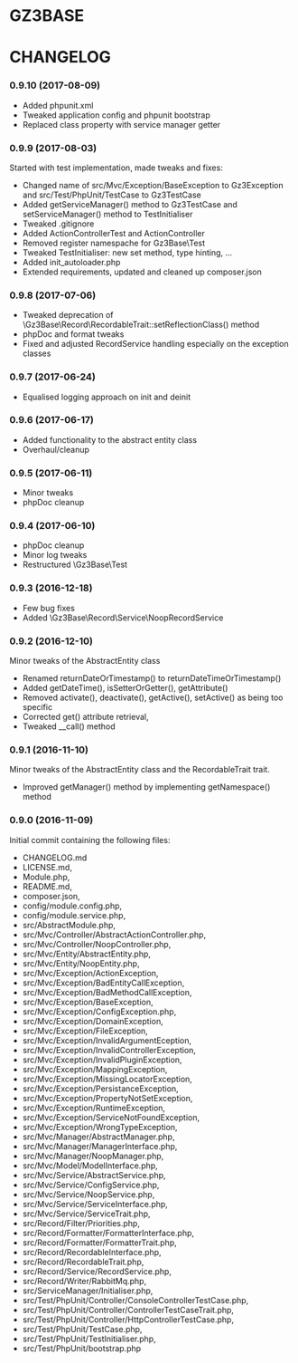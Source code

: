 GZ3BASE
=======

# CHANGELOG

### 0.9.10 (2017-08-09)
* Added phpunit.xml
* Tweaked application config and phpunit bootstrap
* Replaced class property with service manager getter

### 0.9.9 (2017-08-03)
Started with test implementation, made tweaks and fixes: 
* Changed name of src/Mvc/Exception/BaseException to Gz3Exception and src/Test/PhpUnit/TestCase to Gz3TestCase
* Added getServiceManager() method to Gz3TestCase and setServiceManager() method to TestInitialiser
* Tweaked .gitignore
* Added ActionControllerTest and ActionController
* Removed register namespache for Gz3Base\\Test
* Tweaked TestInitialiser: new set method, type hinting, ...
* Added init_autoloader.php
* Extended requirements, updated and cleaned up composer.json

### 0.9.8 (2017-07-06)
* Tweaked deprecation of \Gz3Base\Record\RecordableTrait::setReflectionClass() method
* phpDoc and format tweaks
* Fixed and adjusted RecordService handling especially on the exception classes

### 0.9.7 (2017-06-24)
* Equalised logging approach on init and deinit

### 0.9.6 (2017-06-17)
* Added functionality to the abstract entity class
* Overhaul/cleanup

### 0.9.5 (2017-06-11)
* Minor tweaks
* phpDoc cleanup

### 0.9.4 (2017-06-10)
* phpDoc cleanup
* Minor log tweaks
* Restructured \Gz3Base\Test

### 0.9.3 (2016-12-18)
* Few bug fixes
* Added \Gz3Base\Record\Service\NoopRecordService

### 0.9.2 (2016-12-10)
Minor tweaks of the AbstractEntity class
* Renamed returnDateOrTimestamp() to returnDateTimeOrTimestamp()
* Added getDateTime(), isSetterOrGetter(), getAttribute()
* Removed activate(), deactivate(), getActive(), setActive() as being too specific
* Corrected get() attribute retrieval,
* Tweaked __call() method 

### 0.9.1 (2016-11-10)
Minor tweaks of the AbstractEntity class and the RecordableTrait trait.
* Improved getManager() method by implementing getNamespace() method

### 0.9.0 (2016-11-09)
Initial commit containing the following files:
* CHANGELOG.md
* LICENSE.md,
* Module.php,
* README.md,
* composer.json,
* config/module.config.php,
* config/module.service.php,
* src/AbstractModule.php,
* src/Mvc/Controller/AbstractActionController.php,
* src/Mvc/Controller/NoopController.php,
* src/Mvc/Entity/AbstractEntity.php,
* src/Mvc/Entity/NoopEntity.php,
* src/Mvc/Exception/ActionException,
* src/Mvc/Exception/BadEntityCallException,
* src/Mvc/Exception/BadMethodCallException,
* src/Mvc/Exception/BaseException,
* src/Mvc/Exception/ConfigException.php,
* src/Mvc/Exception/DomainException,
* src/Mvc/Exception/FileException,
* src/Mvc/Exception/InvalidArgumentEception,
* src/Mvc/Exception/InvalidControllerException,
* src/Mvc/Exception/InvalidPluginException,
* src/Mvc/Exception/MappingException,
* src/Mvc/Exception/MissingLocatorException,
* src/Mvc/Exception/PersistanceException,
* src/Mvc/Exception/PropertyNotSetException,
* src/Mvc/Exception/RuntimeException,
* src/Mvc/Exception/ServiceNotFoundException,
* src/Mvc/Exception/WrongTypeException,
* src/Mvc/Manager/AbstractManager.php,
* src/Mvc/Manager/ManagerInterface.php,
* src/Mvc/Manager/NoopManager.php,
* src/Mvc/Model/ModelInterface.php,
* src/Mvc/Service/AbstractService.php,
* src/Mvc/Service/ConfigService.php,
* src/Mvc/Service/NoopService.php,
* src/Mvc/Service/ServiceInterface.php,
* src/Mvc/Service/ServiceTrait.php,
* src/Record/Filter/Priorities.php,
* src/Record/Formatter/FormatterInterface.php,
* src/Record/Formatter/FormatterTrait.php,
* src/Record/RecordableInterface.php,
* src/Record/RecordableTrait.php,
* src/Record/Service/RecordService.php,
* src/Record/Writer/RabbitMq.php,
* src/ServiceManager/Initialiser.php,
* src/Test/PhpUnit/Controller/ConsoleControllerTestCase.php,
* src/Test/PhpUnit/Controller/ControllerTestCaseTrait.php,
* src/Test/PhpUnit/Controller/HttpControllerTestCase.php,
* src/Test/PhpUnit/TestCase.php,
* src/Test/PhpUnit/TestInitialiser.php,
* src/Test/PhpUnit/bootstrap.php
